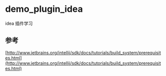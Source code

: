 # demo_plugin_idea
idea 插件学习

## 参考
[http://www.jetbrains.org/intellij/sdk/docs/tutorials/build_system/prerequisites.html](http://www.jetbrains.org/intellij/sdk/docs/tutorials/build_system/prerequisites.html)
